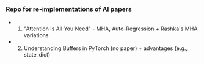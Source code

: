 ### Repo for re-implementations of AI papers

- 1. "Attention Is All You Need" - MHA, Auto-Regression + Rashka's MHA variations
- 2. Understanding Buffers in PyTorch (no paper) + advantages (e.g., state_dict)
